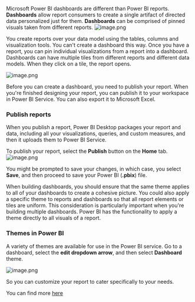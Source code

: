 Microsoft Power BI dashboards are different than Power BI reports. **Dashboards** allow report consumers to create a single artifact of directed data personalized just for them. **Dashboards** can be comprised of pinned visuals taken from different reports.
![image.png](https://dphi-live.s3.amazonaws.com/media_uploads/image_73768fd9ce0a411b90e42694447cf4aa.png)

You create reports over your data model using the tables, columns and visualization tools. You can't create a dashboard this way. Once you have a report, you can pin individual visualizations from a report into a dashboard. Dashboards can have multiple tiles from different reports and different data models. When they click on a tile, the report opens. 

![image.png](https://dphi-live.s3.amazonaws.com/media_uploads/image_d0e1554725eb4babad794c1e76f379dd.png)

Before you can create a dashboard, you need to publish your report. When you're finished designing your report, you can publish it to your workspace in Power BI Service. You can also export it to Microsoft Excel.

### Publish reports

When you publish a report, Power BI Desktop packages your report and data, including all your visualizations, queries, and custom measures, and then it uploads them to Power BI Service.

To publish your report, select the **Publish** button on the **Home** tab.
![image.png](https://dphi-live.s3.amazonaws.com/media_uploads/image_5a502568658340478e99410d17502145.png)

You might be prompted to save your changes, in which case, you select **Save**, and then proceed to save your Power BI (**.pbix**) file.

When building dashboards, you should ensure that the same theme applies to all of your dashboards to create a cohesive picture. You could also apply a specific theme to reports and dashboards so that all report elements or tiles are uniform. This consideration is particularly important when you're building multiple dashboards. Power BI has the functionality to apply a theme directly to all visuals of a report.

### Themes in Power BI

A variety of themes are available for use in the Power BI service. Go to a dashboard, select the **edit dropdown arrow**, and then select **Dashboard** theme.

![image.png](https://dphi-live.s3.amazonaws.com/media_uploads/image_9b753c22887d4929ac1a5b116f343f82.png)

So you can customize your report to cater specifically to your needs.




 You can find more [here](https://learn.microsoft.com/en-us/power-bi/create-reports/service-dashboards)